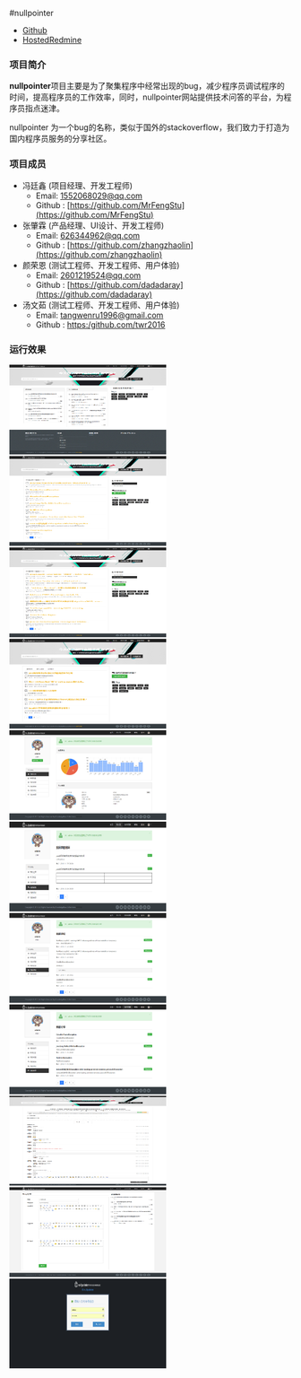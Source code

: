 #nullpointer

* [Github](https://github.com/MrFengStu/nullpointer) 
* [HostedRedmine](http://www.hostedredmine.com/projects/java_nullpointer/wiki)

### 项目简介

**nullpointer**项目主要是为了聚集程序中经常出现的bug，减少程序员调试程序的时间，提高程序员的工作效率，同时，nullpointer网站提供技术问答的平台，为程序员指点迷津。

nullpointer 为一个bug的名称，类似于国外的stackoverflow，我们致力于打造为国内程序员服务的分享社区。

### 项目成员

* 冯廷鑫 (项目经理、开发工程师) 
    * Email: <1552068029@qq.com>
    * Github : [https://github.com/MrFengStu](https://github.com/MrFengStu)
* 张肇霖 (产品经理、UI设计、开发工程师) 
    * Email: <626344962@qq.com>
    * Github : [https://github.com/zhangzhaolin](https://github.com/zhangzhaolin)
* 颜荣恩 (测试工程师、开发工程师、用户体验) 
    * Email: <2601219524@qq.com>
    * Github : [https://github.com/dadadaray](https://github.com/dadadaray)	
* 汤文茹 (测试工程师、开发工程师、用户体验) 
    * Email: <tangwenru1996@gmail.com>
    * Github : [https:/github.com/twr2016](https:/github.com/twr2016)	

### 运行效果
<img src="../../image/nullpointer/1.png" width=280 height=160 />
<img src="../../image/nullpointer/2.png" width=280 height=160 />
<img src="../../image/nullpointer/3.png" width=280 height=160 />

<img src="../../image/nullpointer/4.png" width=280 height=160 />
<img src="../../image/nullpointer/5.png" width=280 height=160 />
<img src="../../image/nullpointer/6.png" width=280 height=160 />

<img src="../../image/nullpointer/7.png" width=280 height=160 />
<img src="../../image/nullpointer/8.png" width=280 height=160 />
<img src="../../image/nullpointer/9.png" width=280 height=160 />

<img src="../../image/nullpointer/10.png" width=280 height=160 />
<img src="../../image/nullpointer/11.png" width=280 height=160 />
